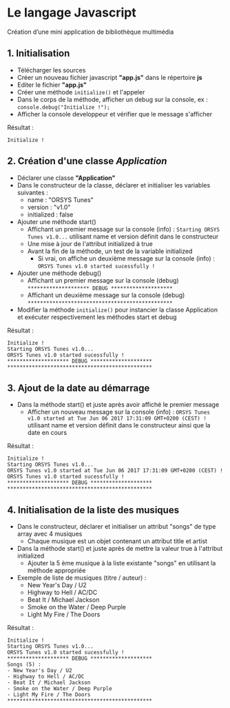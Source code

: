 # Le langage Javascript
Création d’une mini application de bibliothèque multimédia


## 1. Initialisation
- Télécharger les sources
- Créer un nouveau fichier javascript **"app.js"** dans le répertoire **js**
- Editer le fichier **"app.js"**
- Créer une méthode `initialize()` et l'appeler
- Dans le corps de la méthode, afficher un debug sur la console, ex : `console.debug("Initialize !");`
- Afficher la console developpeur et vérifier que le message s'afficher
 
Résultat :

    Initialize !

    
## 2. Création d'une classe *Application*
- Déclarer une classe **"Application"**
- Dans le constructeur de la classe, déclarer et initialiser les variables suivantes :
  - name : "ORSYS Tunes"
  - version : "v1.0"
  - initialized : false
- Ajouter une méthode start()
  - Affichant un premier message sur la console (info) : `Starting ORSYS Tunes v1.0...` utilisant name et version définit dans le constructeur
  - Une mise à jour de l'attribut initialized à true
  - Avant la fin de la méthode, un test de la variable initialized
    - Si vrai, on affiche un deuxième message sur la console (info) : `ORSYS Tunes v1.0 started sucessfully !`
- Ajouter une méthode debug()
  - Affichant un premier message sur la console (debug) `******************** DEBUG ********************`
  - Affichant un deuxième message sur la console (debug) `***********************************************`
- Modifier la méthode `initialize()` pour instancier la classe Application et exécuter respectivement les méthodes start et debug

Résultat :

    Initialize !
    Starting ORSYS Tunes v1.0...
    ORSYS Tunes v1.0 started sucessfully !
    ******************** DEBUG ********************
    ***********************************************


## 3. Ajout de la date au démarrage
- Dans la méthode start() et juste après avoir affiché le premier message
    - Afficher un nouveau message sur la console (info) : `ORSYS Tunes v1.0 started at Tue Jun 06 2017 17:31:09 GMT+0200 (CEST) !
` utilisant name et version définit dans le constructeur ainsi que la date en cours

Résultat :

    Initialize !
    Starting ORSYS Tunes v1.0...
    ORSYS Tunes v1.0 started at Tue Jun 06 2017 17:31:09 GMT+0200 (CEST) !
    ORSYS Tunes v1.0 started sucessfully !
    ******************** DEBUG ********************
    ***********************************************
    
    
## 4. Initialisation de la liste des musiques
- Dans le constructeur, déclarer et initialiser un attribut "songs" de type array avec 4 musiques
  - Chaque musique est un objet contenant un attribut title et artist
- Dans la méthode start() et juste après de mettre la valeur true à l'attribut initialized
  - Ajouter la 5 ème musique à la liste existante "songs" en utilisant la méthode appropriée
- Exemple de liste de musiques (titre / auteur) :
  - New Year's Day / U2
  - Highway to Hell / AC/DC
  - Beat It / Michael Jackson
  - Smoke on the Water / Deep Purple
  - Light My Fire / The Doors

Résultat :

    Initialize !
    Starting ORSYS Tunes v1.0...
    ORSYS Tunes v1.0 started sucessfully !
    ******************** DEBUG ********************
    Songs (5) :
    - New Year's Day / U2
    - Highway to Hell / AC/DC
    - Beat It / Michael Jackson
    - Smoke on the Water / Deep Purple
    - Light My Fire / The Doors
    ***********************************************
